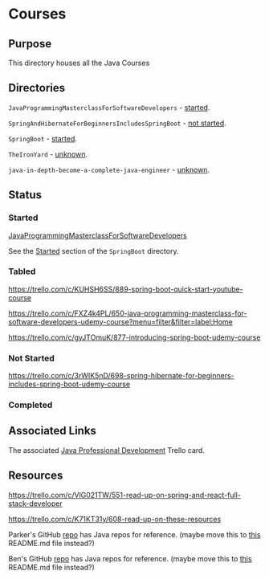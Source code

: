 # Courses

## Purpose
This directory houses all the Java Courses

## Directories
`JavaProgrammingMasterclassForSoftwareDevelopers` - [started](https://github.com/JamieBort/LearningDirectory/tree/master/Java/Courses/JavaProgrammingMasterclassForSoftwareDevelopers#status).

`SpringAndHibernateForBeginnersIncludesSpringBoot` - [not started](https://github.com/JamieBort/LearningDirectory/tree/master/Java/Courses/SpringAndHibernateForBeginnersIncludesSpringBoot#status).

`SpringBoot` - [started](https://github.com/JamieBort/LearningDirectory/tree/master/Java/Courses/SpringBoot#started).

`TheIronYard` - [unknown](https://github.com/JamieBort/LearningDirectory/tree/master/Java/Courses/TheIronYard).

`java-in-depth-become-a-complete-java-engineer` - [unknown](https://github.com/JamieBort/LearningDirectory/tree/master/Java/Courses/java-in-depth-become-a-complete-java-engineer).

## Status

### Started
[JavaProgrammingMasterclassForSoftwareDevelopers](https://github.com/JamieBort/LearningDirectory/tree/master/Java/Courses/JavaProgrammingMasterclassForSoftwareDevelopers)

See the [Started](https://github.com/JamieBort/LearningDirectory/tree/master/Java/Courses/JavaProgrammingMasterclassForSoftwareDevelopers) section of the `SpringBoot` directory.

### Tabled
https://trello.com/c/KUHSH6SS/889-spring-boot-quick-start-youtube-course

https://trello.com/c/FXZ4k4PL/650-java-programming-masterclass-for-software-developers-udemy-course?menu=filter&filter=label:Home

https://trello.com/c/gyJTOmuK/877-introducing-spring-boot-udemy-course

### Not Started
https://trello.com/c/3rWIK5nD/698-spring-hibernate-for-beginners-includes-spring-boot-udemy-course

### Completed

## Associated Links
The associated [Java Professional Development](https://trello.com/c/KDy9CqkS/170-java-professional-development) Trello card.

## Resources
https://trello.com/c/VlG021TW/551-read-up-on-spring-and-react-full-stack-developer

https://trello.com/c/K71KT31y/608-read-up-on-these-resources

Parker's GitHub [repo](https://github.com/ParkHawk?tab=repositories) has Java repos for reference. (maybe move this to [this](https://github.com/JamieBort/LearningDirectory/blob/master/Java/README.md) README.md file instead?)

Ben's GitHub [repo](https://github.com/takaides?tab=repositories) has Java repos for reference. (maybe move this to [this](https://github.com/JamieBort/LearningDirectory/blob/master/Java/README.md) README.md file instead?)
